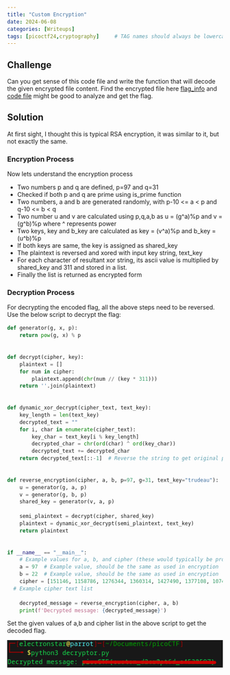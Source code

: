 ```yaml
---
title: "Custom Encryption"
date: 2024-06-08
categories: [Writeups]
tags: [picoctf24,cryptography]     # TAG names should always be lowercase
---
```


## Challenge

Can you get sense of this code file and write the function that will decode the given encrypted file content.
Find the encrypted file here [flag_info](https://artifacts.picoctf.net/c_titan/16/enc_flag) and [code file](https://artifacts.picoctf.net/c_titan/16/custom_encryption.py) might be good to analyze and get the flag.

## Solution

At first sight, I thought this is typical RSA encryption, it was similar to it, but not exactly the same.

### Encryption Process

Now lets understand the encryption process

- Two numbers p and q are defined, p=97 and q=31
- Checked if both p and q are prime using is_prime function
- Two numbers, a and b are generated randomly, with p-10 <= a < p and q-10 <= b < q
- Two number u and v are calculated using p,q,a,b as u = (g^a)%p and v = (g^b)%p where ^ represents power
- Two keys, key and b_key are calculated as key = (v^a)%p and b_key = (u^b)%p
- If both keys are same, the key is assigned as shared_key
- The plaintext is reversed and xored with input key string, text_key
- For each character of resultant xor string, its ascii value is multiplied by shared_key and 311 and stored in a list.
- Finally the list is returned as encrypted form

### Decryption Process

For decrypting the encoded flag, all the above steps need to be reversed. Use the below script to decrypt the flag:

```python
def generator(g, x, p):
    return pow(g, x) % p


def decrypt(cipher, key):
    plaintext = []
    for num in cipher:
        plaintext.append(chr(num // (key * 311)))
    return ''.join(plaintext)


def dynamic_xor_decrypt(cipher_text, text_key):
    key_length = len(text_key)
    decrypted_text = ""
    for i, char in enumerate(cipher_text):
        key_char = text_key[i % key_length]
        decrypted_char = chr(ord(char) ^ ord(key_char))
        decrypted_text += decrypted_char
    return decrypted_text[::-1]  # Reverse the string to get original plaintext


def reverse_encryption(cipher, a, b, p=97, g=31, text_key="trudeau"):
    u = generator(g, a, p)
    v = generator(g, b, p)
    shared_key = generator(v, a, p)

    semi_plaintext = decrypt(cipher, shared_key)
    plaintext = dynamic_xor_decrypt(semi_plaintext, text_key)
    return plaintext


if __name__ == "__main__":
    # Example values for a, b, and cipher (these would typically be provided)
    a = 97  # Example value, should be the same as used in encryption
    b = 22  # Example value, should be the same as used in encryption
    cipher = [151146, 1158786, 1276344, 1360314, 1427490, 1377108, 1074816, 1074816, 386262, 705348, 0, 1393902, 352674, 83970, 1141992, 0, 369468, 1444284, 16794, 1041228, 403056, 453438, 100764, 100764, 285498, 100764, 436644, 856494, 537408, 822906, 436644, 117558, 201528, 285498]
  # Example cipher text list
    
    decrypted_message = reverse_encryption(cipher, a, b)
    print(f'Decrypted message: {decrypted_message}')
```
Set the given values of a,b and cipher list in the above script to get the decoded flag.

![CS1](/assets/images/2024-06-08/Custom-Encryption-1.png)